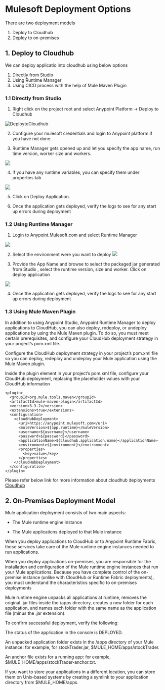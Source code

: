 
# Mulesoft Deployment Options

There are two deployment models 

1. Deploy to Cloudhub
2. Deploy to on-premises


## 1. Deploy to Cloudhub

We can deploy applicatio into cloudhub using below options

1. Directly from Studio
2. Using Runtime Manager
2. Using CICD process with the help of Mule Maven Plugin

### 1.1 Directly from Studio

1. Right click on the project root and select Anypoint Platform -> Deploy to Cloudhub

![DeploytoCloudhub](https://github.com/Mulesoft-Tutorials/Documents/blob/master/images/Deploy-Step1.png)


2. Configure your mulesoft credentials and login to Anypoint platform if you have not done.

3. Runtime Manager gets opened up and let you specify the app name, run time version, worker size and workers.

![](https://github.com/Mulesoft-Tutorials/Documents/blob/master/images/Deploy-Step2.png)

4. If you have any runtime variables, you can specify them under properties tab

![](https://github.com/Mulesoft-Tutorials/Documents/blob/master/images/Deploy-Step3.png)

5. Click on Deploy Application.

6. Once the application gets deployed, verify the logs to see for any start up errors during deployment

### 1.2 Using Runtime Manager

1. Login to Anypoint.Mulesoft.com and select Runtime Manager

![](https://github.com/Mulesoft-Tutorials/Documents/blob/master/images/Deploy-Step4.png)

2. Select the environment were you want to deploy
![](https://github.com/Mulesoft-Tutorials/Documents/blob/master/images/Deploy-Step5.png)

3. Provide the App Name and browse to select the packaged jar generated from Studio , select the runtime version, size and worker. Click on deploy application

![](https://github.com/Mulesoft-Tutorials/Documents/blob/master/images/Deploy-Step6.png)

4.  Once the application gets deployed, verify the logs to see for any start up errors during deployment

### 1.3 Using Mule Maven Plugin

In addition to using Anypoint Studio, Anypoint Runtime Manager to deploy applications to CloudHub, you can also deploy, redeploy, or undeploy applications by using the Mule Maven plugin. To do so, you must meet certain prerequisites, and configure your CloudHub deployment strategy in your project’s pom.xml file.

Configure the CloudHub deployment strategy in your project’s pom.xml file so you can deploy, redeploy and undeploy your Mule application using the Mule Maven plugin.

Inside the plugin element in your project’s pom.xml file, configure your CloudHub deployment, replacing the placeholder values with your CloudHub information

```
<plugin>
  <groupId>org.mule.tools.maven</groupId>
  <artifactId>mule-maven-plugin</artifactId>
  <version>3.3.2</version>
  <extensions>true</extensions>
  <configuration>
    <cloudHubDeployment>
      <uri>https://anypoint.mulesoft.com</uri>
      <muleVersion>${app.runtime}</muleVersion>
      <username>${username}</username>
      <password>${password}</password>
      <applicationName>${cloudhub.application.name}</applicationName>
      <environment>${environment}</environment>
      <properties>
        <key>value</key>
      </properties>
    </cloudHubDeployment>
  </configuration>
</plugin>
```
Please refer below link for more information about cloudhub deployments
[Cloudhub](https://docs.mulesoft.com/mule-runtime/4.1/deploy-to-cloudhub)

## 2. On-Premises Deployment Model

Mule application deployment consists of two main aspects:

 - The Mule runtime engine instance

- The Mule applications deployed to that Mule instance

When you deploy applications to CloudHub or to Anypoint Runtime Fabric, these services take care of the Mule runtime engine instances needed to run applications.

When you deploy applications on-premises, you are responsible for the installation and configuration of the Mule runtime engine instances that run your Mule applications. Because you have complete control of the on-premise instance (unlike with CloudHub or Runtime Fabric deployments), you must understand the characteristics specific to on-premises deployments

Mule runtime engine unpacks all applications at runtime, removes the original .jar files inside the /apps directory, creates a new folder for each application, and names each folder with the same name as the application file (minus the .jar extension).

To confirm successful deployment, verify the following:

The status of the application in the console is DEPLOYED.

An unpacked application folder exists in the /apps directory of your Mule instance: for example, for stockTrader.jar, $MULE_HOME/apps/stockTrader.

An anchor file exists for a running app: for example, $MULE_HOME/apps/stockTrader-anchor.txt.

If you want to store your applications in a different location, you can store them on Unix-based systems by creating a symlink to your application directory from $MULE_HOME/apps.

